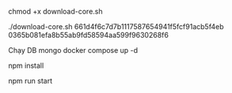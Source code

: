 chmod +x download-core.sh

./download-core.sh 661d4f6c7d7b1117587654941f5fcf91acb5f4eb 0365b081efa8b55ab9fd58594aa599f9630268f6

Chạy DB mongo
docker compose up -d

npm install

npm run start
